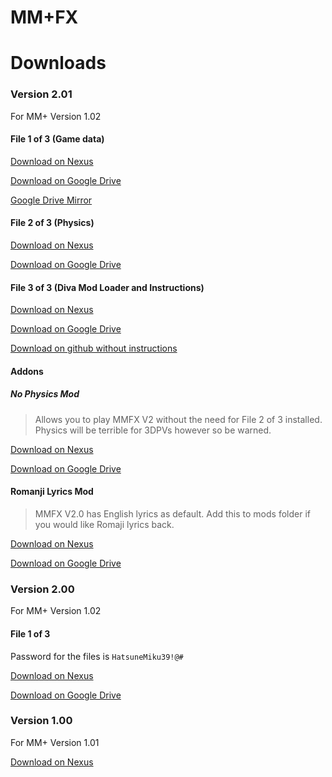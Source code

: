 # MM+FX

# Downloads

### Version 2.01

For MM+ Version 1.02

#### File 1 of 3 (Game data)

[Download on Nexus](https://www.nexusmods.com/hatsunemikuprojectdivamegamixplus/mods/3?tab=files&file_id=31)

[Download on Google Drive](https://drive.google.com/file/d/1RtwMQi7MV0lhxuVDz-GAPjgTdGfru6ye/view?usp=sharing)

[Google Drive Mirror](https://drive.google.com/file/d/1RtwMQi7MV0lhxuVDz-GAPjgTdGfru6ye/view?usp=sharing)

#### File 2 of 3 (Physics)

[Download on Nexus](https://www.nexusmods.com/hatsunemikuprojectdivamegamixplus/mods/3?tab=files&file_id=14)

[Download on Google Drive](https://drive.google.com/file/d/1KabOOgKEiLftAr_bT5NscuMqykUXv8j_/view?usp=sharing)


#### File 3 of 3 (Diva Mod Loader and Instructions)

[Download on Nexus](https://www.nexusmods.com/hatsunemikuprojectdivamegamixplus/mods/3?tab=files&file_id=22)

[Download on Google Drive](https://drive.google.com/file/d/1CTgtoiePAyNnq3WxSj0FXD_LZwp2u04h/view?usp=sharing
)

[Download on github without instructions](https://github.com/blueskythlikesclouds/DivaModLoader/releases)


#### Addons

##### No Physics Mod
> Allows you to play MMFX V2 without the need for File 2 of 3 installed. Physics will be terrible for 3DPVs however so be warned.

[Download on Nexus](https://www.nexusmods.com/hatsunemikuprojectdivamegamixplus/mods/3?tab=files&file_id=29)

[Download on Google Drive](https://drive.google.com/file/d/1cPfiVzPDrHkIBKKHxlpWfBAaHDMiwTA8/view?usp=sharing)

#### Romanji Lyrics Mod
> MMFX V2.0 has English lyrics as default. Add this to mods folder if you would like Romaji lyrics back.

[Download on Nexus](https://www.nexusmods.com/hatsunemikuprojectdivamegamixplus/mods/3?tab=files&file_id=30)

[Download on Google Drive](https://drive.google.com/file/d/1uhldPkBxkcw5_khlAEeSV43-HNqsg-Si/view?usp=sharing)


### Version 2.00

For MM+ Version 1.02

#### File 1 of 3

Password for the files is `HatsuneMiku39!@#`

[Download on Nexus](https://www.nexusmods.com/hatsunemikuprojectdivamegamixplus/mods/3?tab=files&file_id=27)

[Download on Google Drive](https://drive.google.com/file/d/1VE-HtdG83oT9cFGVHR10MAnkvjh_Ku7S/view?usp=sharing)

### Version 1.00

For MM+ Version 1.01

[Download on Nexus](https://www.nexusmods.com/hatsunemikuprojectdivamegamixplus/mods/3?tab=files&file_id=19)